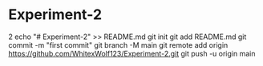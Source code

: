 # Experiment-2
2
echo "# Experiment-2" >> README.md
git init
git add README.md
git commit -m "first commit"
git branch -M main
git remote add origin https://github.com/WhitexWolf123/Experiment-2.git
git push -u origin main
